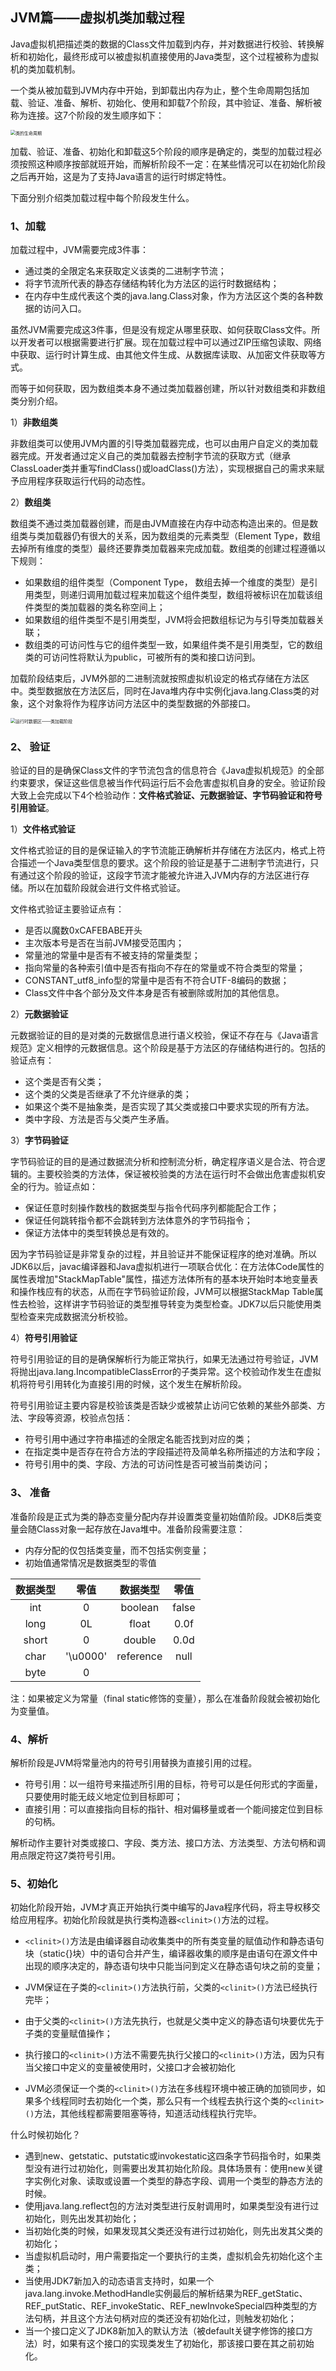 ## JVM篇——虚拟机类加载过程

Java虚拟机把描述类的数据的Class文件加载到内存，并对数据进行校验、转换解析和初始化，最终形成可以被虚拟机直接使用的Java类型，这个过程被称为虚拟机的类加载机制。



一个类从被加载到JVM内存中开始，到卸载出内存为止，整个生命周期包括加载、验证、准备、解析、初始化、使用和卸载7个阶段，其中验证、准备、解析被称为连接。这7个阶段的发生顺序如下：

<img src="../../img/类的生命周期.png" alt="类的生命周期" style="zoom:50%;" />

加载、验证、准备、初始化和卸载这5个阶段的顺序是确定的，类型的加载过程必须按照这种顺序按部就班开始，而解析阶段不一定：在某些情况可以在初始化阶段之后再开始，这是为了支持Java语言的运行时绑定特性。

下面分别介绍类加载过程中每个阶段发生什么。

### 1、加载

加载过程中，JVM需要完成3件事：

- 通过类的全限定名来获取定义该类的二进制字节流；
- 将字节流所代表的静态存储结构转化为方法区的运行时数据结构；
- 在内存中生成代表这个类的java.lang.Class对象，作为方法区这个类的各种数据的访问入口。

虽然JVM需要完成这3件事，但是没有规定从哪里获取、如何获取Class文件。所以开发者可以根据需要进行扩展。现在加载过程中可以通过ZIP压缩包读取、网络中获取、运行时计算生成、由其他文件生成、从数据库读取、从加密文件获取等方式。

而等于如何获取，因为数组类本身不通过类加载器创建，所以针对数组类和非数组类分别介绍。

1）**非数组类**

非数组类可以使用JVM内置的引导类加载器完成，也可以由用户自定义的类加载器完成。开发者通过定义自己的类加载器去控制字节流的获取方式（继承ClassLoader类并重写findClass()或loadClass()方法），实现根据自己的需求来赋予应用程序获取运行代码的动态性。

2）**数组类**

数组类不通过类加载器创建，而是由JVM直接在内存中动态构造出来的。但是数组类与类加载器仍有很大的关系，因为数组类的元素类型（Element Type，数组去掉所有维度的类型）最终还要靠类加载器来完成加载。数组类的创建过程遵循以下规则：

- 如果数组的组件类型（Component Type， 数组去掉一个维度的类型）是引用类型，则递归调用加载过程来加载这个组件类型，数组将被标识在加载该组件类型的类加载器的类名称空间上；
- 如果数组的组件类型不是引用类型，JVM将会把数组标记为与引导类加载器关联；
- 数组类的可访问性与它的组件类型一致，如果组件类不是引用类型，它的数组类的可访问性将默认为public，可被所有的类和接口访问到。

加载阶段结束后，JVM外部的二进制流就按照虚拟机设定的格式存储在方法区中。类型数据放在方法区后，同时在Java堆内存中实例化java.lang.Class类的对象，这个对象将作为程序访问方法区中的类型数据的外部接口。

<img src="../../img/运行时数据区——类加载阶段.png" alt="运行时数据区——类加载阶段" style="zoom:50%;" />



### 2、 验证

验证的目的是确保Class文件的字节流包含的信息符合《Java虚拟机规范》的全部约束要求，保证这些信息被当作代码运行后不会危害虚拟机自身的安全。验证阶段大致上会完成以下4个检验动作：**文件格式验证、元数据验证、字节码验证和符号引用验证**。

1）**文件格式验证**

文件格式验证的目的是保证输入的字节流能正确解析并存储在方法区内，格式上符合描述一个Java类型信息的要求。这个阶段的验证是基于二进制字节流进行，只有通过这个阶段的验证，这段字节流才能被允许进入JVM内存的方法区进行存储。所以在加载阶段就会进行文件格式验证。

文件格式验证主要验证点有：

- 是否以魔数0xCAFEBABE开头
- 主次版本号是否在当前JVM接受范围内；
- 常量池的常量中是否有不被支持的常量类型；
- 指向常量的各种索引值中是否有指向不存在的常量或不符合类型的常量；
- CONSTANT_utf8_info型的常量中是否有不符合UTF-8编码的数据；
- Class文件中各个部分及文件本身是否有被删除或附加的其他信息。

2）**元数据验证**

元数据验证的目的是对类的元数据信息进行语义校验，保证不存在与《Java语言规范》定义相悖的元数据信息。这个阶段是基于方法区的存储结构进行的。包括的验证点有：

- 这个类是否有父类；
- 这个类的父类是否继承了不允许继承的类；
- 如果这个类不是抽象类，是否实现了其父类或接口中要求实现的所有方法。
- 类中字段、方法是否与父类产生矛盾。



3）**字节码验证**

字节码验证的目的是通过数据流分析和控制流分析，确定程序语义是合法、符合逻辑的。主要校验类的方法体，保证被校验类的方法在运行时不会做出危害虚拟机安全的行为。验证点如：

- 保证任意时刻操作数栈的数据类型与指令代码序列都能配合工作；
- 保证任何跳转指令都不会跳转到方法体意外的字节码指令；
- 保证方法体中的类型转换总是有效的。

因为字节码验证是非常复杂的过程，并且验证并不能保证程序的绝对准确。所以JDK6以后，javac编译器和Java虚拟机进行一项联合优化：在方法体Code属性的属性表增加"StackMapTable"属性，描述方法体所有的基本块开始时本地变量表和操作栈应有的状态，从而在字节码验证阶段，JVM可以根据StackMap Table属性去检验，这样讲字节码验证的类型推导转变为类型检查。JDK7以后只能使用类型检查来完成数据流分析校验。



4）**符号引用验证**

符号引用验证的目的是确保解析行为能正常执行，如果无法通过符号验证，JVM将抛出java.lang.IncompatibleClassError的子类异常。这个校验动作发生在虚拟机将符号引用转化为直接引用的时候，这个发生在解析阶段。

符号引用验证主要内容是校验该类是否缺少或被禁止访问它依赖的某些外部类、方法、字段等资源，校验点包括：

- 符号引用中通过字符串描述的全限定名能否找到对应的类；
- 在指定类中是否存在符合方法的字段描述符及简单名称所描述的方法和字段；
- 符号引用中的类、字段、方法的可访问性是否可被当前类访问；



### 3、 准备

准备阶段是正式为类的静态变量分配内存并设置类变量初始值阶段。JDK8后类变量会随Class对象一起存放在Java堆中。准备阶段需要注意：

- 内存分配的仅包括类变量，而不包括实例变量；
- 初始值通常情况是数据类型的零值

| 数据类型 |   零值   | 数据类型  | 零值  |
| :------: | :------: | :-------: | :---: |
|   int    |    0     |  boolean  | false |
|   long   |    0L    |   float   | 0.0f  |
|  short   |    0     |  double   | 0.0d  |
|   char   | '\u0000' | reference | null  |
|   byte   |    0     |           |       |

注：如果被定义为常量（final static修饰的变量），那么在准备阶段就会被初始化为变量值。

### 4、解析

解析阶段是JVM将常量池内的符号引用替换为直接引用的过程。

- 符号引用：以一组符号来描述所引用的目标，符号可以是任何形式的字面量，只要使用时能无歧义地定位到目标即可；
- 直接引用：可以直接指向目标的指针、相对偏移量或者一个能间接定位到目标的句柄。

解析动作主要针对类或接口、字段、类方法、接口方法、方法类型、方法句柄和调用点限定符这7类符号引用。

### 5、初始化

初始化阶段开始，JVM才真正开始执行类中编写的Java程序代码，将主导权移交给应用程序。初始化阶段就是执行类构造器`<clinit>()`方法的过程。

- `<clinit>()`方法是由编译器自动收集类中的所有类变量的赋值动作和静态语句块（static{}块）中的语句合并产生，编译器收集的顺序是由语句在源文件中出现的顺序决定的，静态语句块中只能当问到定义在静态语句块之前的变量；
- JVM保证在子类的`<clinit>()`方法执行前，父类的`<clinit>()`方法已经执行完毕；

- 由于父类的`<clinit>()`方法先执行，也就是父类中定义的静态语句块要优先于子类的变量赋值操作；
- 执行接口的`<clinit>()`方法不需要先执行父接口的`<clinit>()`方法，因为只有当父接口中定义的变量被使用时，父接口才会被初始化
- JVM必须保证一个类的`<clinit>()`方法在多线程环境中被正确的加锁同步，如果多个线程同时去初始化一个类，那么只有一个线程去执行这个类的`<clinit>()`方法，其他线程都需要阻塞等待，知道活动线程执行完毕。

什么时候初始化？

- 遇到new、getstatic、putstatic或invokestatic这四条字节码指令时，如果类型没有进行过初始化，则需要出发其初始化阶段。具体场景有：使用new关键字实例化对象、读取或设置一个类型的静态字段、调用一个类型的静态方法的时候。
- 使用java.lang.reflect包的方法对类型进行反射调用时，如果类型没有进行过初始化，则先出发其初始化；
- 当初始化类的时候，如果发现其父类还没有进行过初始化，则先出发其父类的初始化；
- 当虚拟机启动时，用户需要指定一个要执行的主类，虚拟机会先初始化这个主类；
- 当使用JDK7新加入的动态语言支持时，如果一个java.lang.invoke.MethodHandle实例最后的解析结果为REF_getStatic、REF_putStatic、REF_invokeStatic、REF_newInvokeSpecial四种类型的方法句柄，并且这个方法句柄对应的类还没有初始化过，则触发初始化；
- 当一个接口定义了JDK8新加入的默认方法（被default关键字修饰的接口方法）时，如果有这个接口的实现类发生了初始化，那该接口要在其之前初始化。



